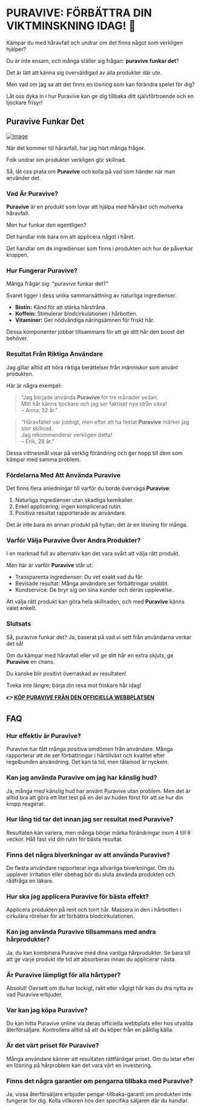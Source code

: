 # PURAVIVE: FÖRBÄTTRA DIN VIKTMINSKNING IDAG! 🌟

Kämpar du med håravfall och undrar om det finns något som verkligen hjälper? 

Du är inte ensam, och många ställer sig frågan: **puravive funkar det**? 

Det är lätt att känna sig överväldigad av alla produkter där ute. 

Men vad om jag sa att det finns en lösning som kan förändra spelet för dig? 

Låt oss dyka in i hur Puravive kan ge dig tillbaka ditt självförtroende och en tjockare frisyr!

## Puravive Funkar Det

[![Image](https://puravive.com/assets/images/6-desktop-best.png)](https://gchaffi.com/IGh0ntEP)

När det kommer till håravfall, har jag hört många frågor. 

Folk undrar om produkter verkligen gör skillnad. 

Så, låt oss prata om **Puravive** och kolla på vad som händer när man använder det.

### Vad Är Puravive?

**Puravive** är en produkt som lovar att hjälpa med hårväxt och motverka håravfall. 

Men hur funkar den egentligen?

Det handlar inte bara om att applicera något i håret. 

Det handlar om de ingredienser som finns i produkten och hur de påverkar kroppen.

### Hur Fungerar Puravive?

Många frågar sig: "puravive funkar det?" 

Svaret ligger i dess unika sammansättning av naturliga ingredienser.

- **Biotin:** Känd för att stärka hårstråna.
- **Koffein:** Stimulerar blodcirkulationen i hårbotten.
- **Vitaminer:** Ger nödvändiga näringsämnen för friskt hår.

Dessa komponenter jobbar tillsammans för att ge ditt hår den boost det behöver.

### Resultat Från Riktiga Användare

Jag gillar alltid att höra riktiga berättelser från människor som använt produkten. 

Här är några exempel:

> “Jag började använda **Puravive** för tre månader sedan.  
> Mitt hår känns tjockare och jag ser faktiskt nya strån växa!  
> – Anna, 32 år.”

> “Håravfallet var jobbigt, men efter att ha testat **Puravive** märker jag stor skillnad.  
> Jag rekommenderar verkligen detta!  
> – Erik, 28 år.”

Dessa vittnesmål visar på verklig förändring och ger hopp till dem som kämpar med samma problem.

### Fördelarna Med Att Använda Puravive

Det finns flera anledningar till varför du borde överväga **Puravive**:

1. Naturliga ingredienser utan skadliga kemikalier.
2. Enkel applicering; ingen komplicerad rutin.
3. Positiva resultat rapporterade av användare.

Det är inte bara en annan produkt på hyllan; det är en lösning för många.

### Varför Välja Puravive Över Andra Produkter?

I en marknad full av alternativ kan det vara svårt att välja rätt produkt. 

Men här är varför **Puravive** står ut:

- Transparenta ingredienser: Du vet exakt vad du får.
- Bevisade resultat: Många användare ser förbättringar snabbt.
- Kundservice: De bryr sig om sina kunder och deras upplevelse.

Att välja rätt produkt kan göra hela skillnaden, och med **Puravive** känns valet enkelt.

### Slutsats

Så, puravive funkar det? Ja, baserat på vad vi sett från användarna verkar det så!

Om du kämpar med håravfall eller vill ge ditt hår en extra skjuts, ge **Puravive** en chans.

Du kanske blir positivt överraskad av resultaten!

Tveka inte längre; börja din resa mot friskare hår idag!



**👉 [KÖP PURAVIVE FRÅN DEN OFFICIELLA WEBBPLATSEN](https://gchaffi.com/IGh0ntEP)**

## FAQ

### Hur effektiv är Puravive?

Puravive har fått många positiva omdömen från användare. Många rapporterar att de ser förbättringar i hårtillväxt och kvalitet efter regelbunden användning. Det kan ta tid, men tålamod är nyckeln.

### Kan jag använda Puravive om jag har känslig hud?

Ja, många med känslig hud har använt Puravive utan problem. Men det är alltid bra att göra ett litet test på en del av huden först för att se hur din kropp reagerar.

### Hur lång tid tar det innan jag ser resultat med Puravive?

Resultaten kan variera, men många börjar märka förändringar inom 4 till 8 veckor. Håll fast vid din rutin för bästa resultat.

### Finns det några biverkningar av att använda Puravive?

De flesta användare rapporterar inga allvarliga biverkningar. Om du upplever irritation eller obehag bör du sluta använda produkten och rådfråga en läkare.

### Hur ska jag applicera Puravive för bästa effekt?

Applicera produkten på rent och torrt hår. Massera in den i hårbotten i cirkulära rörelser för att förbättra blodcirkulationen.

### Kan jag använda Puravive tillsammans med andra hårprodukter?

Ja, du kan kombinera Puravive med dina vanliga hårprodukter. Se bara till att ge varje produkt lite tid att absorberas innan du applicerar nästa.

### Är Puravive lämpligt för alla hårtyper?

Absolut! Oavsett om du har lockigt, rakt eller vågigt hår kan du dra nytta av vad Puravive erbjuder.

### Var kan jag köpa Puravive?

Du kan hitta Puravive online via deras officiella webbplats eller hos utvalda återförsäljare. Kontrollera alltid så att du köper från en pålitlig källa.

### Är det värt priset för Puravive?

Många användare känner att resultaten rättfärdigar priset. Om du letar efter en lösning på hårproblem kan det vara värt en investering.

### Finns det några garantier om pengarna tillbaka med Puravive?

Ja, vissa återförsäljare erbjuder pengar-tillbaka-garanti om produkten inte fungerar för dig. Kolla villkoren hos den specifika säljaren där du handlar.
